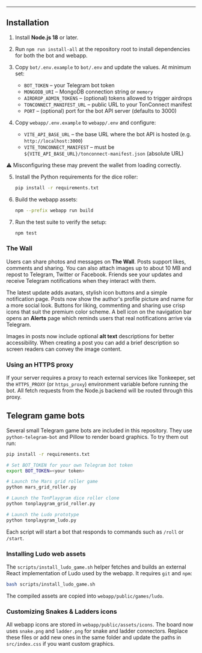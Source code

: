 ---

## Installation

1. Install **Node.js 18** or later.
2. Run `npm run install-all` at the repository root to install dependencies for both the bot and webapp.
3. Copy `bot/.env.example` to `bot/.env` and update the values. At minimum set:
   - `BOT_TOKEN` – your Telegram bot token
   - `MONGODB_URI` – MongoDB connection string or `memory`
   - `AIRDROP_ADMIN_TOKENS` – (optional) tokens allowed to trigger airdrops
   - `TONCONNECT_MANIFEST_URL` – public URL to your TonConnect manifest
   - `PORT` – (optional) port for the bot API server (defaults to 3000)

4. Copy `webapp/.env.example` to `webapp/.env` and configure:
   - `VITE_API_BASE_URL` – the base URL where the bot API is hosted (e.g. `http://localhost:3000`)
   - `VITE_TONCONNECT_MANIFEST` – must be `${VITE_API_BASE_URL}/tonconnect-manifest.json` (absolute URL)

  ⚠️ Misconfiguring these may prevent the wallet from loading correctly.

5. Install the Python requirements for the dice roller:

   ```bash
   pip install -r requirements.txt
   ```

6. Build the webapp assets:

   ```bash
   npm --prefix webapp run build
   ```

7. Run the test suite to verify the setup:

   ```bash
   npm test
   ```

### The Wall

Users can share photos and messages on **The Wall**. Posts support likes, comments and sharing. You can also attach images up to about 10&nbsp;MB and repost to Telegram, Twitter or Facebook. Friends see your updates and receive Telegram notifications when they interact with them.

The latest update adds avatars, stylish icon buttons and a simple notification page. Posts now show the author's profile picture and name for a more social look. Buttons for liking, commenting and sharing use crisp icons that suit the premium color scheme. A bell icon on the navigation bar opens an **Alerts** page which reminds users that real notifications arrive via Telegram.

Images in posts now include optional **alt text** descriptions for better accessibility. When creating a post you can add a brief description so screen readers can convey the image content.

### Using an HTTPS proxy

If your server requires a proxy to reach external services like Tonkeeper,
set the `HTTPS_PROXY` (or `https_proxy`) environment variable before running the
bot. All fetch requests from the Node.js backend will be routed through this
proxy.

## Telegram game bots

Several small Telegram game bots are included in this repository. They use
`python-telegram-bot` and Pillow to render board graphics. To try them out run:

```bash
pip install -r requirements.txt

# Set BOT_TOKEN for your own Telegram bot token
export BOT_TOKEN=<your token>

# Launch the Mars grid roller game
python mars_grid_roller.py

# Launch the TonPlaygram dice roller clone
python tonplaygram_grid_roller.py

# Launch the Ludo prototype
python tonplaygram_ludo.py
```

Each script will start a bot that responds to commands such as `/roll` or `/start`.

### Installing Ludo web assets

The `scripts/install_ludo_game.sh` helper fetches and builds an external React
implementation of Ludo used by the webapp. It requires `git` and `npm`:

```bash
bash scripts/install_ludo_game.sh
```

The compiled assets are copied into `webapp/public/games/ludo`.

### Customizing Snakes & Ladders icons

All webapp icons are stored in `webapp/public/assets/icons`. The board now uses `snake.png` and `ladder.png` for snake and ladder connectors. Replace these files or add new ones in the same folder and update the paths in `src/index.css` if you want custom graphics.
